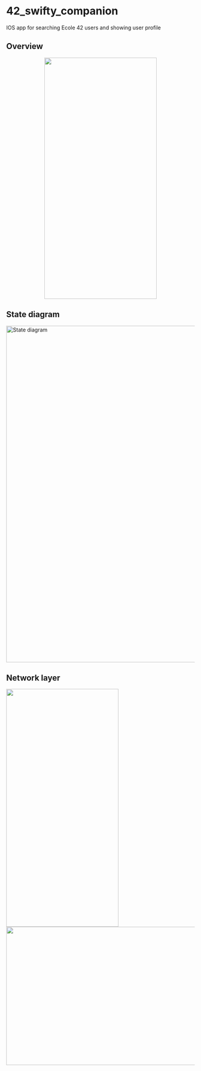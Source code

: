 # 42_swifty_companion
IOS app for searching Ecole 42 users and showing user profile

## Overview
<div align=center>
  <img src="https://github.com/vidkazan/42_swifty_companion/assets/33557107/3a5ed24b-f9ab-43fc-92ff-7775a417bf43" width=300 height=645>
</div>

<h2>State diagram</h2>
  <img width="900" alt="State diagram" src="https://github.com/vidkazan/42_swifty_companion/assets/33557107/9f2bdbda-9cad-4376-a347-38b8242fb234">
<h2>Network layer</h2>
  <img src="https://github.com/vidkazan/42_swifty_companion/assets/33557107/9067abd9-2c13-49c5-9572-7932d7b1dcd9" width=300 height=636>
  <img src="https://github.com/vidkazan/42_swifty_companion/assets/33557107/744b46c2-d3ff-405e-87a8-710163e99d75" width=640 height=370>
